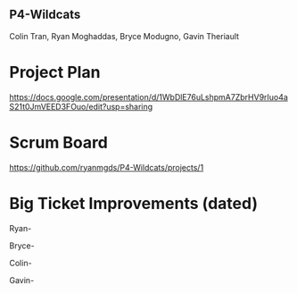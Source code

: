 ## P4-Wildcats
Colin Tran, Ryan Moghaddas, Bryce Modugno, Gavin Theriault


# Project Plan 
https://docs.google.com/presentation/d/1WbDlE76uLshpmA7ZbrHV9rIuo4aS21t0JmVEED3FOuo/edit?usp=sharing

# Scrum Board
https://github.com/ryanmgds/P4-Wildcats/projects/1

# Big Ticket Improvements (dated)

Ryan-

Bryce-

Colin-

Gavin-
